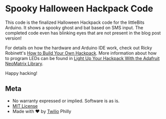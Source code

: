 # Spooky Halloween Hackpack Code

This code is the finalized Halloween Hackpack code for the littleBits Arduino. It shows a spooky ghost and bat based on SMS input. The completed code even has blinking eyes that are not present in the blog post version!

For details on how the hardware and Arduino IDE work, check out Ricky Robinett's [How to Build Your Own Hackpack](https://www.twilio.com/blog/2015/05/how-to-build-your-own-hackpack.html). More information about how to program LEDs can be found in [Light Up Your Hackpack With the Adafruit NeoMatrix Library](https://www.twilio.com/blog/2015/05/light-up-your-hackpack-with-the-adafruit-neomatrix-library.html). 

Happy hacking!

## Meta

* No warranty expressed or implied. Software is as is.
* [MIT License](http://www.opensource.org/licenses/mit-license.html)
* Made with ♥ by [Twilio](http://twilio.com) Philly
